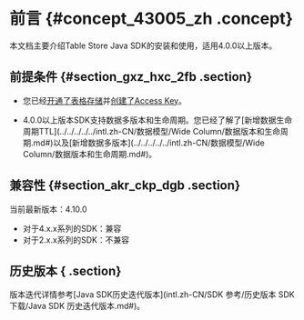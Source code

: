 # 前言 {#concept_43005_zh .concept}

本文档主要介绍Table Store Java SDK的安装和使用，适用4.0.0以上版本。

## 前提条件 {#section_gxz_hxc_2fb .section}

-   您已经[开通了表格存储](../../../../../intl.zh-CN/快速入门/开通表格存储服务.md)并[创建了Access Key](../../../../../intl.zh-CN/通用参考/创建AccessKey.md)。

-   4.0.0以上版本SDK支持数据多版本和生命周期。您已经了解了[新增数据生命周期TTL](../../../../../intl.zh-CN/数据模型/Wide Column/数据版本和生命周期.md#)以及[新增数据多版本](../../../../../intl.zh-CN/数据模型/Wide Column/数据版本和生命周期.md#)。

## 兼容性 {#section_akr_ckp_dgb .section}

当前最新版本：4.10.0

-   对于4.x.x系列的SDK：兼容
-   对于2.x.x系列的SDK：不兼容

## 历史版本 { .section}

版本迭代详情参考[Java SDK历史迭代版本](intl.zh-CN/SDK 参考/历史版本 SDK 下载/Java SDK 历史迭代版本.md#)。

